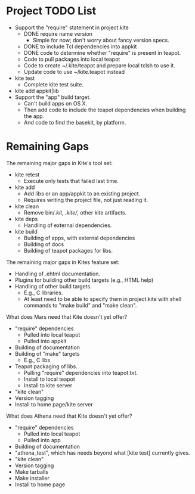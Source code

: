 # Project TODO List

* Support the "require" statement in project.kite
  * DONE require name version
    * Simple for now; don't worry about fancy version specs.
  * DONE to include Tcl dependencies into appkit
  * DONE code to determine whether "require" is present in teapot.
  * Code to pull packages into local teapot
  * Code to create ~/.kite/teapot and prepare local tclsh to use it.
  * Update code to use ~/kite.teapot instead 
* kite test
  * Complete kite test suite.
* kite add appkit|lib
* Support the "app" build target.
  * Can't build apps on OS X.
  * Then add code to include the teapot dependencies when building the app.
  * And code to find the basekit, by platform.

# Remaining Gaps #

The remaining major gaps in Kite's tool set:

* kite retest
  * Execute only tests that failed last time.
* kite add
  * Add libs or an app/appkit to an existing project.
  * Requires writing the project file, not just reading it.
* kite clean
  * Remove bin/*.kit, .kite/*, other kite artifacts.
* kite deps
  * Handling of external dependencies.
* kite build
  * Building of apps, with external dependencies
  * Building of docs
  * Building of teapot packages for libs.

The remaining major gaps in Kites feature set:

* Handling of .ehtml documentation.
* Plugins for building other build targets (e.g., HTML help)
* Handling of other build targets.
  * E.g., C libraries.
  * At least need to be able to specify them in project.kite 
    with shell commands to "make build" and "make clean".

What does Mars need that Kite doesn't yet offer?

* "require" dependencies
  * Pulled into local teapot
  * Pulled into appkit
* Building of documentation
* Building of "make" targets
  * E.g., C libs
* Teapot packaging of libs.
  * Pulling "require" dependencies into teapot.txt.
  * Install to local teapot
  * Install to kite server
* "kite clean"
* Version tagging
* Install to home page/kite server


What does Athena need that Kite doesn't yet offer?

* "require" dependencies
  * Pulled into local teapot
  * Pulled into app
* Building of documentation
* "athena_test", which has needs beyond what [kite test] currently gives.
* "kite clean"
* Version tagging
* Make tarballs
* Make installer
* Install to home page

